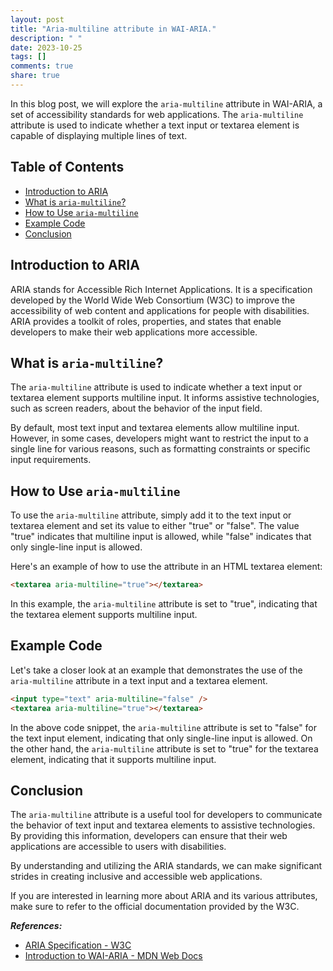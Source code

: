 ```yaml
---
layout: post
title: "Aria-multiline attribute in WAI-ARIA."
description: " "
date: 2023-10-25
tags: []
comments: true
share: true
---
```


In this blog post, we will explore the `aria-multiline` attribute in WAI-ARIA, a set of accessibility standards for web applications. The `aria-multiline` attribute is used to indicate whether a text input or textarea element is capable of displaying multiple lines of text.

## Table of Contents
- [Introduction to ARIA](#introduction-to-aria)
- [What is `aria-multiline`?](#what-is-aria-multiline)
- [How to Use `aria-multiline`](#how-to-use-aria-multiline)
- [Example Code](#example-code)
- [Conclusion](#conclusion)

## Introduction to ARIA
ARIA stands for Accessible Rich Internet Applications. It is a specification developed by the World Wide Web Consortium (W3C) to improve the accessibility of web content and applications for people with disabilities. ARIA provides a toolkit of roles, properties, and states that enable developers to make their web applications more accessible.

## What is `aria-multiline`?
The `aria-multiline` attribute is used to indicate whether a text input or textarea element supports multiline input. It informs assistive technologies, such as screen readers, about the behavior of the input field.

By default, most text input and textarea elements allow multiline input. However, in some cases, developers might want to restrict the input to a single line for various reasons, such as formatting constraints or specific input requirements.

## How to Use `aria-multiline`
To use the `aria-multiline` attribute, simply add it to the text input or textarea element and set its value to either "true" or "false". The value "true" indicates that multiline input is allowed, while "false" indicates that only single-line input is allowed.

Here's an example of how to use the attribute in an HTML textarea element:

```html
<textarea aria-multiline="true"></textarea>
```

In this example, the `aria-multiline` attribute is set to "true", indicating that the textarea element supports multiline input.

## Example Code
Let's take a closer look at an example that demonstrates the use of the `aria-multiline` attribute in a text input and a textarea element.

```html
<input type="text" aria-multiline="false" />
<textarea aria-multiline="true"></textarea>
```

In the above code snippet, the `aria-multiline` attribute is set to "false" for the text input element, indicating that only single-line input is allowed. On the other hand, the `aria-multiline` attribute is set to "true" for the textarea element, indicating that it supports multiline input.

## Conclusion
The `aria-multiline` attribute is a useful tool for developers to communicate the behavior of text input and textarea elements to assistive technologies. By providing this information, developers can ensure that their web applications are accessible to users with disabilities.

By understanding and utilizing the ARIA standards, we can make significant strides in creating inclusive and accessible web applications.

If you are interested in learning more about ARIA and its various attributes, make sure to refer to the official documentation provided by the W3C.

***References:***
- [ARIA Specification - W3C](https://www.w3.org/TR/wai-aria/)
- [Introduction to WAI-ARIA - MDN Web Docs](https://developer.mozilla.org/en-US/docs/Web/Accessibility/ARIA)